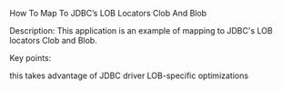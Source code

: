 How To Map To JDBC’s LOB Locators Clob And Blob

Description: This application is an example of mapping to JDBC's LOB locators Clob and Blob.

Key points:

this takes advantage of JDBC driver LOB-specific optimizations